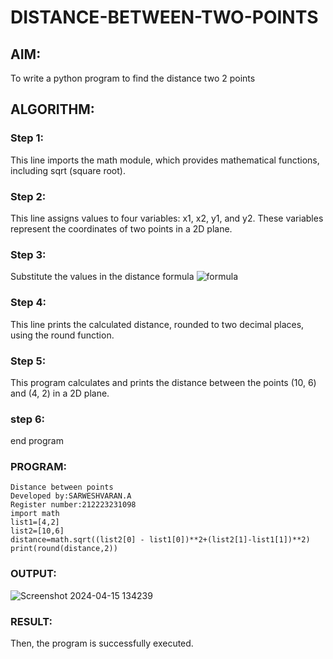 # DISTANCE-BETWEEN-TWO-POINTS

## AIM:
To write a python program to find the distance two 2 points
## ALGORITHM:
### Step 1:
This line imports the math module, which provides mathematical functions, including sqrt (square root).
### Step 2:
This line assigns values to four variables: x1, x2, y1, and y2. These variables represent the coordinates of two points in a 2D plane. 
### Step 3: 
Substitute the values in the distance formula  ![formula](/formula.JPG)
### Step 4:
This line prints the calculated distance, rounded to two decimal places, using the round function.
### Step 5:
This program calculates and prints the distance between the points (10, 6) and (4, 2) in a 2D plane.
### step 6:
end program 
### PROGRAM:
```
Distance between points
Developed by:SARWESHVARAN.A
Register number:212223231098
import math
list1=[4,2]
list2=[10,6]
distance=math.sqrt((list2[0] - list1[0])**2+(list2[1]-list1[1])**2)
print(round(distance,2))
```  
### OUTPUT:
![Screenshot 2024-04-15 134239](https://github.com/SarweshvaranA/DISTANCE-BETWEEN-TWO-POINTS/assets/146930981/42c08f53-5d69-4acc-b50b-fbee8acc2342)

### RESULT:
Then, the program is successfully executed.
